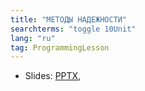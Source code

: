 ```yaml
---
title: "МЕТОДЫ НАДЕЖНОСТИ"
searchterms: "toggle 10Unit"
lang: "ru"
tag: ProgrammingLesson
---
```

 <ul>
 <li class="ng-binding">Slides:
 <a href="ProgrammingLessons/ReliabilityRU.pptx">PPTX</a>,
 <a href="ProgrammingLessons/ReliabilityRU.pdf>PDF</a>
 </li>
 </ul>
